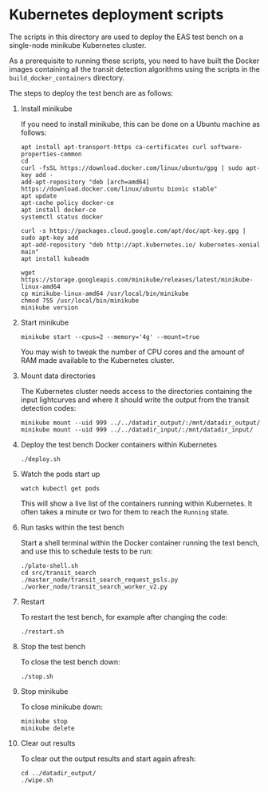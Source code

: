 # Kubernetes deployment scripts

The scripts in this directory are used to deploy the EAS test bench on a single-node minikube Kubernetes cluster.

As a prerequisite to running these scripts, you need to have built the Docker images containing all the transit detection algorithms using the scripts in the `build_docker_containers` directory.

The steps to deploy the test bench are as follows:

1. Install minikube

    If you need to install minikube, this can be done on a Ubuntu machine as follows:
    
    ```
    apt install apt-transport-https ca-certificates curl software-properties-common
    cd
    curl -fsSL https://download.docker.com/linux/ubuntu/gpg | sudo apt-key add -
    add-apt-repository "deb [arch=amd64] https://download.docker.com/linux/ubuntu bionic stable"
    apt update
    apt-cache policy docker-ce
    apt install docker-ce
    systemctl status docker

    curl -s https://packages.cloud.google.com/apt/doc/apt-key.gpg | sudo apt-key add
    apt-add-repository "deb http://apt.kubernetes.io/ kubernetes-xenial main"
    apt install kubeadm
    
    wget https://storage.googleapis.com/minikube/releases/latest/minikube-linux-amd64
    cp minikube-linux-amd64 /usr/local/bin/minikube
    chmod 755 /usr/local/bin/minikube
    minikube version
   ```

1. Start minikube

    ```
    minikube start --cpus=2 --memory='4g' --mount=true
    ```
    
    You may wish to tweak the number of CPU cores and the amount of RAM made available to the Kubernetes cluster.

2. Mount data directories

    The Kubernetes cluster needs access to the directories containing the input lightcurves and where it should write the output from the transit detection codes:
    
    ```
    minikube mount --uid 999 ../../datadir_output/:/mnt/datadir_output/
    minikube mount --uid 999 ../../datadir_input/:/mnt/datadir_input/
    ```

3. Deploy the test bench Docker containers within Kubernetes

    ```
    ./deploy.sh
    ```

4. Watch the pods start up

    ```
    watch kubectl get pods
    ```
    
    This will show a live list of the containers running within Kubernetes. It often takes a minute or two for them to reach the `Running` state.

5. Run tasks within the test bench

    Start a shell terminal within the Docker container running the test bench, and use this to schedule tests to be run:
    
    ```
    ./plato-shell.sh
    cd src/transit_search
    ./master_node/transit_search_request_psls.py
    ./worker_node/transit_search_worker_v2.py
    ```

6. Restart

    To restart the test bench, for example after changing the code:
    
    ```
    ./restart.sh
    ```

7. Stop the test bench

    To close the test bench down:
    
    ```
    ./stop.sh
    ```

8. Stop minikube

    To close minikube down:
    
    ```
    minikube stop
    minikube delete
    ```

9. Clear out results

    To clear out the output results and start again afresh:
    
    ```
    cd ../datadir_output/
    ./wipe.sh
    ```

